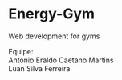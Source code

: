 # Energy-Gym
Web development for gyms

Equipe: \
Antonio Eraldo Caetano Martins \
Luan Silva Ferreira
